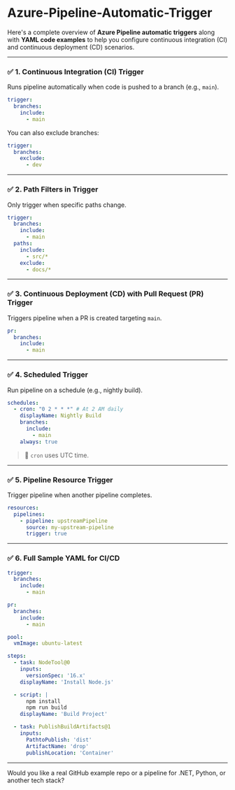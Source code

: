# Azure-Pipeline-Automatic-Trigger
Here's a complete overview of **Azure Pipeline automatic triggers** along with **YAML code examples** to help you configure continuous integration (CI) and continuous deployment (CD) scenarios.

---

### ✅ **1. Continuous Integration (CI) Trigger**

Runs pipeline automatically when code is pushed to a branch (e.g., `main`).

```yaml
trigger:
  branches:
    include:
      - main
```

You can also exclude branches:

```yaml
trigger:
  branches:
    exclude:
      - dev
```

---

### ✅ **2. Path Filters in Trigger**

Only trigger when specific paths change.

```yaml
trigger:
  branches:
    include:
      - main
  paths:
    include:
      - src/*
    exclude:
      - docs/*
```

---

### ✅ **3. Continuous Deployment (CD) with Pull Request (PR) Trigger**

Triggers pipeline when a PR is created targeting `main`.

```yaml
pr:
  branches:
    include:
      - main
```

---

### ✅ **4. Scheduled Trigger**

Run pipeline on a schedule (e.g., nightly build).

```yaml
schedules:
  - cron: "0 2 * * *" # At 2 AM daily
    displayName: Nightly Build
    branches:
      include:
        - main
    always: true
```

> 📌 `cron` uses UTC time.

---

### ✅ **5. Pipeline Resource Trigger**

Trigger pipeline when another pipeline completes.

```yaml
resources:
  pipelines:
    - pipeline: upstreamPipeline
      source: my-upstream-pipeline
      trigger: true
```

---

### ✅ **6. Full Sample YAML for CI/CD**

```yaml
trigger:
  branches:
    include:
      - main

pr:
  branches:
    include:
      - main

pool:
  vmImage: ubuntu-latest

steps:
  - task: NodeTool@0
    inputs:
      versionSpec: '16.x'
    displayName: 'Install Node.js'

  - script: |
      npm install
      npm run build
    displayName: 'Build Project'

  - task: PublishBuildArtifacts@1
    inputs:
      PathtoPublish: 'dist'
      ArtifactName: 'drop'
      publishLocation: 'Container'
```

---

Would you like a real GitHub example repo or a pipeline for .NET, Python, or another tech stack?
